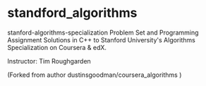 # standford_algorithms
stanford-algorithms-specialization
Problem Set and Programming Assignment Solutions in C++ to Stanford University's Algorithms Specialization on Coursera & edX.

Instructor: Tim Roughgarden


(Forked from author dustinsgoodman/coursera_algorithms ) 
